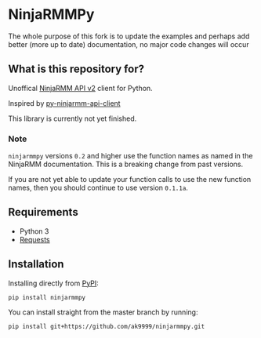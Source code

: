 # NinjaRMMPy

The whole purpose of this fork is to update the examples and perhaps add better (more up to date) documentation, no major code changes will occur

## What is this repository for?

Unoffical [NinjaRMM API v2](https://app.ninjarmm.com/apidocs/) client for Python.

Inspired by [py-ninjarmm-api-client](https://pypi.org/project/py-ninjarmm-api-client/)

This library is currently not yet finished.

### Note

`ninjarmmpy` versions `0.2` and higher use the function names as named in the
NinjaRMM documentation. This is a breaking change from past versions.

If you are not yet able to update your function calls to use the new function names,
then you should continue to use version `0.1.1a`.

## Requirements

* Python 3
* [Requests](https://pypi.org/project/requests/)

## Installation

Installing directly from [PyPI](https://pypi.org/project/ninjarmmpy/):

`pip install ninjarmmpy`

You can install straight from the master branch by running:

`pip install git+https://github.com/ak9999/ninjarmmpy.git`
